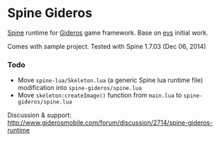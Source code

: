 Spine Gideros
===

[Spine](http://esotericsoftware.com) runtime for [Gideros](http://giderosmobile.com) game framework. Base on [evs](http://www.giderosmobile.com/forum/profile/295/evs) initial work.

Comes with sample project. Tested with Spine 1.7.03 (Dec 06, 2014)

### Todo

- Move `spine-lua/Skeleton.lua` (a generic Spine lua runtime file) modification into `spine-gideros/spine.lua`
- Move `skeleton:createImage()` function from `main.lua` to `spine-gideros/spine.lua`

Discussion & support: http://www.giderosmobile.com/forum/discussion/2714/spine-gideros-runtime
